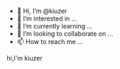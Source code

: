 - 👋 Hi, I’m @kiuzer
- 👀 I’m interested in ...
- 🌱 I’m currently learning ...
- 💞️ I’m looking to collaborate on ...
- 📫 How to reach me ...

<!---
kiuzer/kiuzer is a ✨ special ✨ repository because its `README.md` (this file) appears on your GitHub profile.
You can click the Preview link to take a look at your changes.
--->hi,I'm kiuzer


